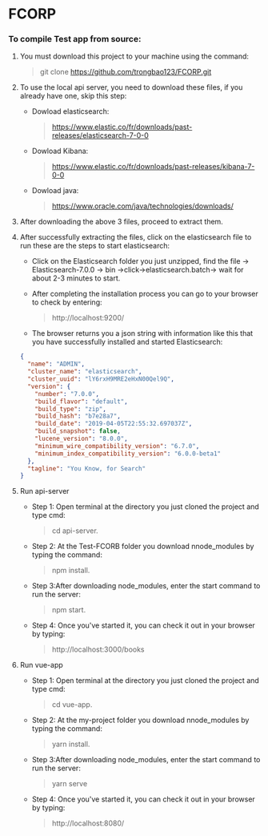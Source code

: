 # FCORP

### To compile Test app from source:

1. You must download this project to your machine using the command:

   > git clone https://github.com/trongbao123/FCORP.git

2. To use the local api server, you need to download these files, if you already have one, skip this step:

   - Dowload elasticsearch:
     > https://www.elastic.co/fr/downloads/past-releases/elasticsearch-7-0-0
   - Dowload Kibana:
     > https://www.elastic.co/fr/downloads/past-releases/kibana-7-0-0
   - Dowload java:
     > https://www.oracle.com/java/technologies/downloads/

3. After downloading the above 3 files, proceed to extract them.

4. After successfully extracting the files, click on the elasticsearch file to run these are the steps to start elasticsearch:

   - Click on the Elasticsearch folder you just unzipped, find the file -> Elasticsearch-7.0.0 -> bin ->click->elasticsearch.batch-> wait for about 2-3 minutes to start.

   - After completing the installation process you can go to your browser to check by entering:
     > http://localhost:9200/
   - The browser returns you a json string with information like this that you have successfully installed and started Elasticsearch:

   ```json
   {
     "name": "ADMIN",
     "cluster_name": "elasticsearch",
     "cluster_uuid": "lY6rxH9MRE2eHxN00Qel9Q",
     "version": {
       "number": "7.0.0",
       "build_flavor": "default",
       "build_type": "zip",
       "build_hash": "b7e28a7",
       "build_date": "2019-04-05T22:55:32.697037Z",
       "build_snapshot": false,
       "lucene_version": "8.0.0",
       "minimum_wire_compatibility_version": "6.7.0",
       "minimum_index_compatibility_version": "6.0.0-beta1"
     },
     "tagline": "You Know, for Search"
   }
   ```

5. Run api-server

   - Step 1: Open terminal at the directory you just cloned the project and type cmd:
     > cd api-server.
   - Step 2: At the Test-FCORB folder you download nnode_modules by typing the command:
     > npm install.
   - Step 3:After downloading node_modules, enter the start command to run the server:
     > npm start.

   * Step 4: Once you've started it, you can check it out in your browser by typing:

     > http://localhost:3000/books

6. Run vue-app

   - Step 1: Open terminal at the directory you just cloned the project and type cmd:
     > cd vue-app.
   - Step 2: At the my-project folder you download nnode_modules by typing the command:
     > yarn install.

   * Step 3:After downloading node_modules, enter the start command to run the server:

     > yarn serve

   - Step 4: Once you've started it, you can check it out in your browser by typing:
     > http://localhost:8080/

